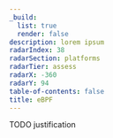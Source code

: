 ```yaml
---
_build:
  list: true
  render: false
description: lorem ipsum
radarIndex: 38
radarSection: platforms
radarTier: assess
radarX: -360
radarY: 94
table-of-contents: false
title: eBPF
---
```


TODO justification
